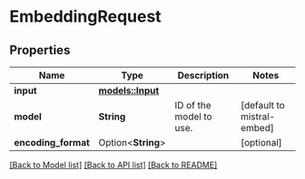 # EmbeddingRequest

## Properties

Name | Type | Description | Notes
------------ | ------------- | ------------- | -------------
**input** | [**models::Input**](Input.md) |  | 
**model** | **String** | ID of the model to use. | [default to mistral-embed]
**encoding_format** | Option<**String**> |  | [optional]

[[Back to Model list]](../README.md#documentation-for-models) [[Back to API list]](../README.md#documentation-for-api-endpoints) [[Back to README]](../README.md)


